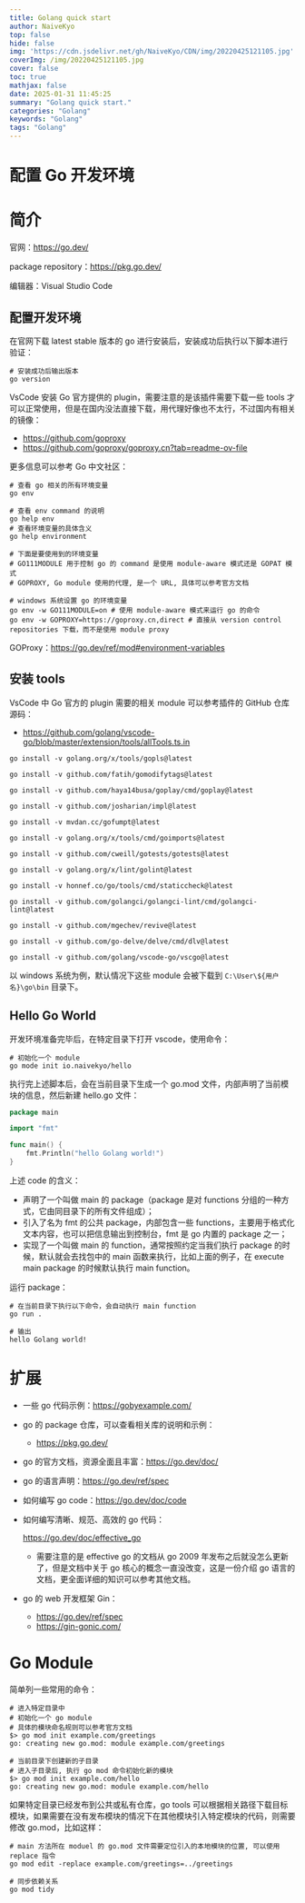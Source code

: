 ```yaml
---
title: Golang quick start
author: NaiveKyo
top: false
hide: false
img: 'https://cdn.jsdelivr.net/gh/NaiveKyo/CDN/img/20220425121105.jpg'
coverImg: /img/20220425121105.jpg
cover: false
toc: true
mathjax: false
date: 2025-01-31 11:45:25
summary: "Golang quick start."
categories: "Golang"
keywords: "Golang"
tags: "Golang"
---
```


# 配置 Go 开发环境

# 简介

官网：https://go.dev/

package repository：https://pkg.go.dev/

编辑器：Visual Studio Code

## 配置开发环境

在官网下载 latest stable 版本的 go 进行安装后，安装成功后执行以下脚本进行验证：

```shellscript
# 安装成功后输出版本
go version
```

VsCode 安装 Go 官方提供的 plugin，需要注意的是该插件需要下载一些 tools 才可以正常使用，但是在国内没法直接下载，用代理好像也不太行，不过国内有相关的镜像：

* https://github.com/goproxy
* https://github.com/goproxy/goproxy.cn?tab=readme-ov-file

更多信息可以参考 Go 中文社区：

```shellscript
# 查看 go 相关的所有环境变量
go env

# 查看 env command 的说明
go help env
# 查看环境变量的具体含义
go help environment

# 下面是要使用到的环境变量           
# GO111MODULE 用于控制 go 的 command 是使用 module-aware 模式还是 GOPAT 模式
# GOPROXY, Go module 使用的代理, 是一个 URL, 具体可以参考官方文档

# windows 系统设置 go 的环境变量
go env -w GO111MODULE=on # 使用 module-aware 模式来运行 go 的命令
go env -w GOPROXY=https://goproxy.cn,direct # 直接从 version control repositories 下载，而不是使用 module proxy
```

GOProxy：https://go.dev/ref/mod#environment-variables

## 安装 tools

VsCode 中 Go 官方的 plugin 需要的相关 module 可以参考插件的 GitHub 仓库源码：

* https://github.com/golang/vscode-go/blob/master/extension/tools/allTools.ts.in



```shellscript
go install -v golang.org/x/tools/gopls@latest

go install -v github.com/fatih/gomodifytags@latest

go install -v github.com/haya14busa/goplay/cmd/goplay@latest

go install -v github.com/josharian/impl@latest

go install -v mvdan.cc/gofumpt@latest

go install -v golang.org/x/tools/cmd/goimports@latest

go install -v github.com/cweill/gotests/gotests@latest

go install -v golang.org/x/lint/golint@latest

go install -v honnef.co/go/tools/cmd/staticcheck@latest

go install -v github.com/golangci/golangci-lint/cmd/golangci-lint@latest

go install -v github.com/mgechev/revive@latest

go install -v github.com/go-delve/delve/cmd/dlv@latest

go install -v github.com/golang/vscode-go/vscgo@latest
```

以 windows 系统为例，默认情况下这些 module 会被下载到 `C:\User\${用户名}\go\bin` 目录下。

## Hello Go World

开发环境准备完毕后，在特定目录下打开 vscode，使用命令：

```shellscript
# 初始化一个 module
go mode init io.naivekyo/hello
```

执行完上述脚本后，会在当前目录下生成一个 go.mod 文件，内部声明了当前模块的信息，然后新建 hello.go 文件：

```go
package main

import "fmt"

func main() {
	fmt.Println("hello Golang world!")
}
```

上述 code 的含义：

* 声明了一个叫做 main 的 package（package 是对 functions 分组的一种方式，它由同目录下的所有文件组成）；
* 引入了名为 fmt 的公共 package，内部包含一些 functions，主要用于格式化文本内容，也可以把信息输出到控制台，fmt 是 go 内置的 package 之一；
* 实现了一个叫做 main 的 function，通常按照约定当我们执行 package 的时候，默认就会去找包中的 main 函数来执行，比如上面的例子，在 execute main package 的时候默认执行 main function。

运行 package：

```shellscript
# 在当前目录下执行以下命令，会自动执行 main function
go run .

# 输出
hello Golang world!
```

# 扩展

- 一些 go 代码示例：https://gobyexample.com/

- go 的 package 仓库，可以查看相关库的说明和示例：

  - https://pkg.go.dev/

- go 的官方文档，资源全面且丰富：https://go.dev/doc/

- go 的语言声明：https://go.dev/ref/spec

- 如何编写 go code：https://go.dev/doc/code

- 如何编写清晰、规范、高效的 go 代码：

  https://go.dev/doc/effective_go

  - 需要注意的是 effective go 的文档从 go 2009 年发布之后就没怎么更新了，但是文档中关于 go 核心的概念一直没改变，这是一份介绍 go 语言的文档，更全面详细的知识可以参考其他文档。

- go 的 web 开发框架 Gin：

  - https://go.dev/ref/spec
  - https://gin-gonic.com/



# Go Module

简单列一些常用的命令：

```shell
# 进入特定目录中
# 初始化一个 go module
# 具体的模块命名规则可以参考官方文档
$> go mod init example.com/greetings
go: creating new go.mod: module example.com/greetings

# 当前目录下创建新的子目录
# 进入子目录后, 执行 go mod 命令初始化新的模块
$> go mod init example.com/hello
go: creating new go.mod: module example.com/hello
```

如果特定目录已经发布到公共或私有仓库，go tools 可以根据相关路径下载目标模块，如果需要在没有发布模块的情况下在其他模块引入特定模块的代码，则需要修改 go.mod，比如这样：

```shell
# main 方法所在 moduel 的 go.mod 文件需要定位引入的本地模块的位置, 可以使用 replace 指令
go mod edit -replace example.com/greetings=../greetings

# 同步依赖关系
go mod tidy
```





